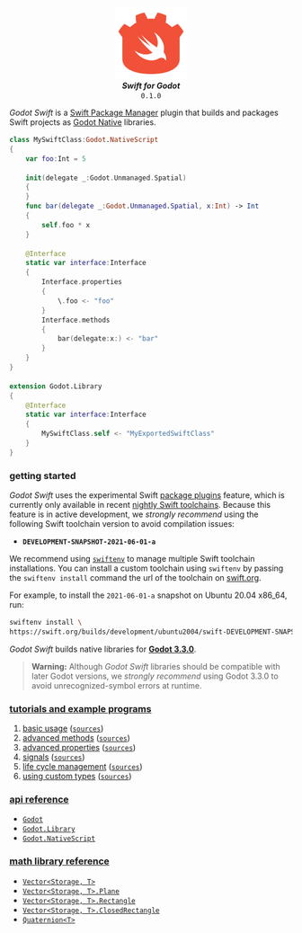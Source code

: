 <p align="center">
    <img src="logo.svg" width="128px"/>
    <br/>
    <strong><em>Swift for Godot</em></strong> <br/> <code>0.1.0</code>
</p>

*Godot Swift* is a [Swift Package Manager](https://swift.org/package-manager/) plugin that builds and packages Swift projects as [Godot Native](https://docs.godotengine.org/en/latest/tutorials/scripting/gdnative/what_is_gdnative.html) libraries.

```swift 
class MySwiftClass:Godot.NativeScript
{
    var foo:Int = 5
    
    init(delegate _:Godot.Unmanaged.Spatial)
    {
    }
    func bar(delegate _:Godot.Unmanaged.Spatial, x:Int) -> Int 
    {
        self.foo * x
    }
    
    @Interface 
    static var interface:Interface 
    {
        Interface.properties 
        {
            \.foo <- "foo"
        }
        Interface.methods 
        {
            bar(delegate:x:) <- "bar"
        }
    }
}

extension Godot.Library 
{
    @Interface 
    static var interface:Interface 
    {
        MySwiftClass.self <- "MyExportedSwiftClass"
    }
}
```

### getting started 

*Godot Swift* uses the experimental Swift [package plugins](https://github.com/apple/swift-evolution/blob/main/proposals/0303-swiftpm-extensible-build-tools.md) feature, which is currently only available in recent [nightly Swift toolchains](https://swift.org/download/#snapshots). Because this feature is in active development, we *strongly recommend* using the following Swift toolchain version to avoid compilation issues:

* **`DEVELOPMENT-SNAPSHOT-2021-06-01-a`**

We recommend using [`swiftenv`](https://github.com/kylef/swiftenv) to manage multiple Swift toolchain installations. You can install a custom toolchain using `swiftenv` by passing the `swiftenv install` command the url of the toolchain on [swift.org](https://swift.org). 

For example, to install the `2021-06-01-a` snapshot on Ubuntu 20.04 x86_64, run: 

```bash 
swiftenv install \
https://swift.org/builds/development/ubuntu2004/swift-DEVELOPMENT-SNAPSHOT-2021-06-01-a/swift-DEVELOPMENT-SNAPSHOT-2021-06-01-a-ubuntu20.04.tar.gz
```

*Godot Swift* builds native libraries for [**Godot 3.3.0**](https://downloads.tuxfamily.org/godotengine/). 

> **Warning:** Although *Godot Swift* libraries should be compatible with later Godot versions, we *strongly recommend* using Godot 3.3.0 to avoid unrecognized-symbol errors at runtime.

### [tutorials and example programs](examples/)

1. [basic usage](examples#basic-usage) ([`sources`](examples/swift/basic-usage.swift))
2. [advanced methods](examples#advanced-methods) ([`sources`](examples/swift/advanced-methods.swift))
3. [advanced properties](examples#advanced-properties) ([`sources`](examples/swift/advanced-properties.swift))
4. [signals](examples#signals) ([`sources`](examples/swift/signals.swift))
5. [life cycle management](examples#life-cycle-management) ([`sources`](examples/swift/life-cycle-management.swift))
6. [using custom types](examples#using-custom-types) ([`sources`](examples/swift/custom-types.swift))

### [api reference](https://kelvin13.github.io/godot-swift/)

* [`Godot`](https://kelvin13.github.io/godot-swift/Godot)
* [`Godot.Library`](https://kelvin13.github.io/godot-swift/Godot/Library)
* [`Godot.NativeScript`](https://kelvin13.github.io/godot-swift/Godot/NativeScript)

### [math library reference](https://kelvin13.github.io/godot-swift/)

* [`Vector<Storage, T>`](https://kelvin13.github.io/godot-swift/Vector)
* [`Vector<Storage, T>.Plane`](https://kelvin13.github.io/godot-swift/Vector/Plane)
* [`Vector<Storage, T>.Rectangle`](https://kelvin13.github.io/godot-swift/Vector/Rectangle)
* [`Vector<Storage, T>.ClosedRectangle`](https://kelvin13.github.io/godot-swift/Vector/ClosedRectangle)
* [`Quaternion<T>`](https://kelvin13.github.io/godot-swift/Quaternion)
